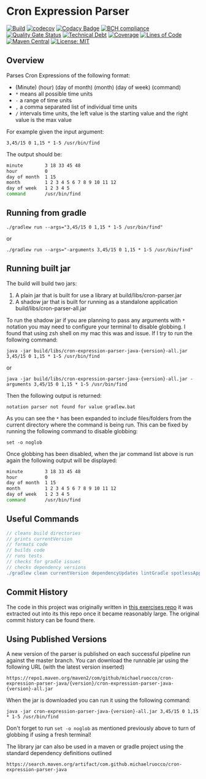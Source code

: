 # Cron Expression Parser

[![Build](https://github.com/michaelruocco/cron-expression-parser-java/workflows/pipeline/badge.svg)](https://github.com/michaelruocco/cron-expression-parser-java/actions)
[![codecov](https://codecov.io/gh/michaelruocco/cron-expression-parser-java/branch/master/graph/badge.svg?token=FWDNP534O7)](https://codecov.io/gh/michaelruocco/cron-expression-parser-java)
[![Codacy Badge](https://app.codacy.com/project/badge/Grade/272889cf707b4dcb90bf451392530794)](https://www.codacy.com/gh/michaelruocco/cron-expression-parser-java/dashboard?utm_source=github.com&amp;utm_medium=referral&amp;utm_content=michaelruocco/cron-expression-parser-java&amp;utm_campaign=Badge_Grade)
[![BCH compliance](https://bettercodehub.com/edge/badge/michaelruocco/cron-expression-parser-java?branch=master)](https://bettercodehub.com/)
[![Quality Gate Status](https://sonarcloud.io/api/project_badges/measure?project=michaelruocco_cron-expression-parser-java&metric=alert_status)](https://sonarcloud.io/dashboard?id=michaelruocco_cron-expression-parser-java)
[![Technical Debt](https://sonarcloud.io/api/project_badges/measure?project=michaelruocco_cron-expression-parser-java&metric=sqale_index)](https://sonarcloud.io/dashboard?id=michaelruocco_cron-expression-parser-java)
[![Coverage](https://sonarcloud.io/api/project_badges/measure?project=michaelruocco_cron-expression-parser-java&metric=coverage)](https://sonarcloud.io/dashboard?id=michaelruocco_cron-expression-parser-java)
[![Lines of Code](https://sonarcloud.io/api/project_badges/measure?project=michaelruocco_cron-expression-parser-java&metric=ncloc)](https://sonarcloud.io/dashboard?id=michaelruocco_cron-expression-parser-java)
[![Maven Central](https://img.shields.io/maven-central/v/com.github.michaelruocco/cron-expression-parser-java.svg?label=Maven%20Central)](https://search.maven.org/search?q=g:%22com.github.michaelruocco%22%20AND%20a:%22cron-expression-parser-java%22)
[![License: MIT](https://img.shields.io/badge/License-MIT-yellow.svg)](https://opensource.org/licenses/MIT)

## Overview

Parses Cron Expressions of the following format:

*   (Minute) (hour) (day of month) (month) (day of week) (command)
*   `*` means all possible time units
*   `-` a range of time units
*   `,` a comma separated list of individual time units
*   `/` intervals time units, the left value is the starting value and the right value is the max value

For example given the input argument:

`3,45/15 0 1,15 * 1-5 /usr/bin/find`

The output should be:

```zsh
minute        3 18 33 45 48
hour          0
day of month  1 15
month         1 2 3 4 5 6 7 8 9 10 11 12
day of week   1 2 3 4 5
command       /usr/bin/find
```

## Running from gradle

`./gradlew run --args="3,45/15 0 1,15 * 1-5 /usr/bin/find"`

or

`./gradlew run --args="-arguments 3,45/15 0 1,15 * 1-5 /usr/bin/find"`

## Running built jar

The build will build two jars:

1.  A plain jar that is built for use a library at build/libs/cron-parser.jar
2.  A shadow jar that is built for running as a standalone application build/libs/cron-parser-all.jar

To run the shadow jar if you are planning to pass any arguments with `*` notation you may
need to configure your terminal to disable globbing. I found that using zsh shell on my mac this was
and issue. If I try to run the following command:

`java -jar build/libs/cron-expression-parser-java-{version}-all.jar 3,45/15 0 1,15 * 1-5 /usr/bin/find`

or

`java -jar build/libs/cron-expression-parser-java-{version}-all.jar -arguments 3,45/15 0 1,15 * 1-5 /usr/bin/find`

Then the following output is returned:

`notation parser not found for value gradlew.bat`

As you can see the `*` has been expanded to include files/folders
from the current directory where the command is being run. This can be fixed by
running the following command to disable globbing:

`set -o noglob`

Once globbing has been disabled, when the jar command list above is run again the following output will
be displayed:

```zsh
minute        3 18 33 45 48
hour          0
day of month  1 15
month         1 2 3 4 5 6 7 8 9 10 11 12
day of week   1 2 3 4 5
command       /usr/bin/find
```

## Useful Commands

```gradle
// cleans build directories
// prints currentVersion
// formats code
// builds code
// runs tests
// checks for gradle issues
// checks dependency versions
./gradlew clean currentVersion dependencyUpdates lintGradle spotlessApply build
```

## Commit History

The code in this project was originally written in [this exercises repo](https://github.com/michaelruocco/exercises)
it was extracted out into its this repo once it became reasonably large. The original commit history can be found there.

## Using Published Versions

A new version of the parser is published on each successful pipeline run against the
master branch. You can download the runnable jar using the following URL (with the latest version inserted)

`https://repo1.maven.org/maven2/com/github/michaelruocco/cron-expression-parser-java/{version}/cron-expression-parser-java-{version}-all.jar`

When the jar is downloaded you can run it using the following command:

`java -jar cron-expression-parser-java-{version}-all.jar 3,45/15 0 1,15 * 1-5 /usr/bin/find`

Don't forget to run `set -o noglob` as mentioned previously above to turn of globbing if using a fresh terminal!

The library jar can also be used in a maven or gradle project using the standard dependency definitions outlined

`https://search.maven.org/artifact/com.github.michaelruocco/cron-expression-parser-java`